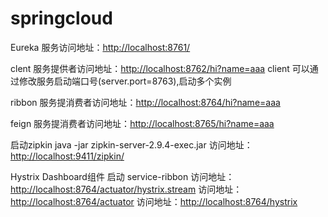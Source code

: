 # springcloud
Eureka 服务访问地址：[http://localhost:8761/](http://localhost:8761/)

clent 服务提供者访问地址：[http://localhost:8762/hi?name=aaa](http://localhost:8762/hi?name=aaa)
client 可以通过修改服务启动端口号(server.port=8763),启动多个实例  

ribbon 服务提消费者访问地址：[http://localhost:8764/hi?name=aaa](http://localhost:8764hi?name=aaa)

feign 服务提消费者访问地址：[http://localhost:8765/hi?name=aaa](http://localhost:8765/hi?name=aaa)

启动zipkin
java -jar zipkin-server-2.9.4-exec.jar
访问地址：[http://localhost:9411/zipkin/](http://localhost:9411/zipkin/)

Hystrix Dashboard组件 启动 service-ribbon
访问地址：[http://localhost:8764/actuator/hystrix.stream](http://localhost:8764/actuator/hystrix.stream)
访问地址：[http://localhost:8764/actuator](http://localhost:8764/actuator)
访问地址：[http://localhost:8764/hystrix](http://localhost:8764/hystrix)